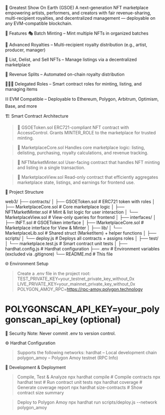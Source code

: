 🎪 Greatest Show On Earth (GSOE)
A next-generation NFT marketplace empowering artists, performers, and creators with fair revenue-sharing, multi-recipient royalties, and decentralized management — deployable on any EVM-compatible blockchain.

🚀 Features
🎭 Batch Minting – Mint multiple NFTs in organized batches

💸 Advanced Royalties – Multi-recipient royalty distribution (e.g., artist, producer, manager)

🛒 List, Delist, and Sell NFTs – Manage listings via a decentralized marketplace

🧾 Revenue Splits – Automated on-chain royalty distribution

🧑‍🤝‍🧑 Delegated Roles – Smart contract roles for minting, listing, and managing items

⛓️ EVM Compatible – Deployable to Ethereum, Polygon, Arbitrum, Optimism, Base, and more

🏗️ Smart Contract Architecture
> 🔹 GSOEToken.sol
ERC721-compliant NFT contract with AccessControl. Grants MINTER_ROLE to the marketplace for trusted minting.

> 🔹 MarketplaceCore.sol
Handles core marketplace logic: listing, delisting, purchasing, royalty calculations, and revenue tracking.

> 🔹 NFTMarketMinter.sol
User-facing contract that handles NFT minting and listing in a single transaction.

> 🔹 MarketplaceView.sol
Read-only contract that efficiently aggregates marketplace state, listings, and earnings for frontend use.

📁 Project Structure

web3/
├── contracts/
│   ├── GSOEToken.sol              # ERC721 token with roles
│   ├── MarketplaceCore.sol        # Core marketplace logic
│   ├── NFTMarketMinter.sol        # Mint & list logic for user interaction
│   └── MarketplaceView.sol        # View-only queries for frontend
│
├── interfaces/
│   ├── INFT.sol                   # GSOEToken interface
│   ├── IMarketplaceCore.sol       # Marketplace interface for View & Minter
│
├── lib/
│   └── MarketplaceLib.sol         # Shared struct (MarketItem) + helper functions
│
├── scripts/
│   └── deploy.js                  # Deploys all contracts + assigns roles
│
├── test/
│   └── marketplace.test.js        # Smart contract unit tests
│
├── hardhat.config.js              # Hardhat configuration
├── .env                           # Environment variables (excluded via .gitignore)
└── README.md                      # This file


🌐 Environment Setup

> Create a .env file in the project root:
TEST_PRIVATE_KEY=your_testnet_private_key_without_0x
LIVE_PRIVATE_KEY=your_mainnet_private_key_without_0x
POLYGON_AMOY_RPC=https://rpc-amoy.polygon.technology
# POLYGONSCAN_API_KEY=your_polygonscan_api_key (optional)
🔐 Security Note: Never commit .env to version control.

⚙️ Hardhat Configuration
> Supports the following networks:
hardhat – Local development chain
polygon_amoy – Polygon Amoy testnet (RPC Info)

🧪 Development & Deployment
> Compile, Test & Analyze
npx hardhat compile           # Compile contracts
npx hardhat test              # Run contract unit tests
npx hardhat coverage          # Generate coverage report
npx hardhat size-contracts    # Show contract size summary


> Deploy to Polygon Amoy
npx hardhat run scripts/deploy.js --network polygon_amoy

